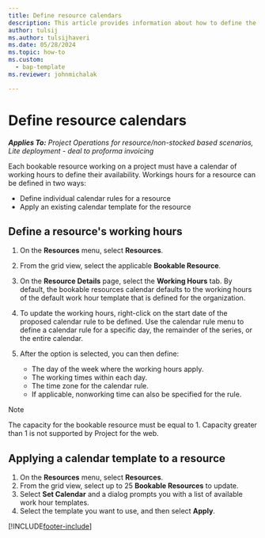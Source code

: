 ```yaml
---
title: Define resource calendars
description: This article provides information about how to define the working hour calendars for resources in Project Operations.
author: tulsij
ms.author: tulsijhaveri
ms.date: 05/28/2024
ms.topic: how-to
ms.custom: 
  - bap-template
ms.reviewer: johnmichalak

---
```


# Define resource calendars

_**Applies To:** Project Operations for resource/non-stocked based scenarios, Lite deployment - deal to proforma invoicing_

Each bookable resource working on a project must have a calendar of working hours to define their availability. Workings hours for a resource can be defined in two ways: 

   - Define individual calendar rules for a resource
   - Apply an existing calendar template for the resource

## Define a resource's working hours

1. On the **Resources** menu, select **Resources**.
2. From the grid view, select the applicable **Bookable Resource**.
3. On the **Resource Details** page, select the **Working Hours** tab. By default, the bookable resources calendar defaults to the working hours of the default work hour template that is defined for the organization.
4. To update the working hours, right-click on the start date of the proposed calendar rule to be defined. Use the calendar rule menu to define a calendar rule for a specific day, the remainder of the series, or the entire calendar.
5. After the option is selected, you can then define:

    - The day of the week where the working hours apply.
    - The working times within each day.
    - The time zone for the calendar rule.
    - If applicable, nonworking time can also be specified for the rule.
 
> [!NOTE]
> The capacity for the bookable resource must be equal to 1. Capacity greater than 1 is not supported by Project for the web.

## Applying a calendar template to a resource

1. On the **Resources** menu, select **Resources**.
2. From the grid view, select up to 25 **Bookable Resources** to update.
3. Select **Set Calendar** and a dialog prompts you with a list of available work hour templates.
4. Select the template you want to use, and then select **Apply**.


[!INCLUDE[footer-include](../includes/footer-banner.md)]
